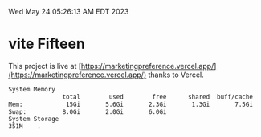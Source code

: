 Wed May 24 05:26:13 AM EDT 2023

# vite Fifteen


This project is live at [https://marketingpreference.vercel.app/](https://marketingpreference.vercel.app/) thanks to Vercel.

```bash
System Memory
               total        used        free      shared  buff/cache   available
Mem:            15Gi       5.6Gi       2.3Gi       1.3Gi       7.5Gi       8.0Gi
Swap:          8.0Gi       2.0Gi       6.0Gi
System Storage
351M	.
